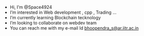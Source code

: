 -  Hi, I’m @Space4924
-  I’m interested in Web development , cpp , Trading ...
-  I’m currently learning Blockchain tecknology
-  I’m looking to collaborate on webdev team 
-  You can reach me with my e-mail Id bhoopendra_s@ar.iitr.ac.in

<!---
Space4924/Space4924 is a ✨ special ✨ repository because its `README.md` (this file) appears on your GitHub profile.
You can click the Preview link to take a look at your changes.
--->
